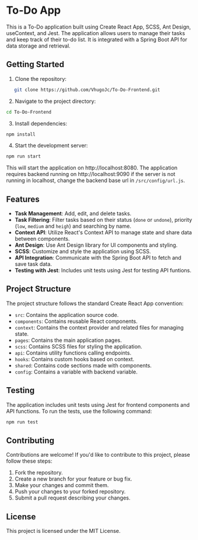 # To-Do App

This is a To-Do application built using Create React App, SCSS, Ant Design, useContext, and Jest. The application allows users to manage their tasks and keep track of their to-do list. It is integrated with a Spring Boot API for data storage and retrieval.

## Getting Started

1. Clone the repository:

```bash
   git clone https://github.com/VhugoJc/To-Do-Frontend.git
```
2. Navigate to the project directory:

```bash
cd To-Do-Frontend
```
3. Install dependencies:
```bash
npm install
```
4. Start the development server:
```bash
npm run start
```
This will start the application on http://localhost:8080.
The application requires backend running on http://localhost:9090 if the server is not running in localhost, change the backend base url in `/src/config/url.js`.

## Features
- **Task Management**: Add, edit, and delete tasks.
- **Task Filtering**: Filter tasks based on their status (`done` or `undone`), priority (`low`, `medium` and `heigh`) and searching by name.
- **Context API**: Utilize React's Context API to manage state and share data between components.
- **Ant Design**: Use Ant Design library for UI components and styling.
- **SCSS**: Customize and style the application using SCSS.
- **API Integration**: Communicate with the Spring Boot API to fetch and save task data.
- **Testing with Jest**: Includes unit tests using Jest for testing API funtions.

## Project Structure
The project structure follows the standard Create React App convention:

- `src`: Contains the application source code.
- `components`: Contains reusable React components.
- `context`: Contains the context provider and related files for managing state.
- `pages`: Contains the main application pages.
- `scss`: Contains SCSS files for styling the application.
- `api`: Contains utility functions calling endpoints.
- `hooks`: Contains custom hooks based on context.
- `shared`: Contains code sections made with components.
- `config`: Contains a variable with backend variable.

## Testing
The application includes unit tests using Jest for frontend components and API functions. To run the tests, use the following command:
```bash
npm run test
```

## Contributing
Contributions are welcome! If you'd like to contribute to this project, please follow these steps:

1. Fork the repository.
2. Create a new branch for your feature or bug fix.
3. Make your changes and commit them.
4. Push your changes to your forked repository.
5. Submit a pull request describing your changes.

## License
This project is licensed under the MIT License.


